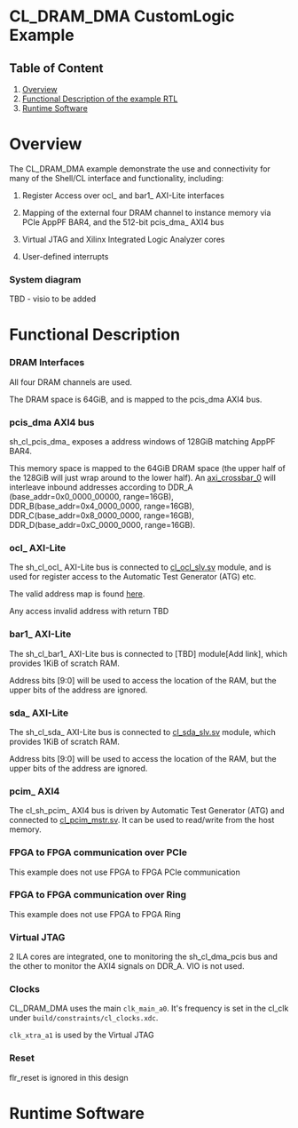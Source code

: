 # CL_DRAM_DMA CustomLogic Example

## Table of Content

1. [Overview](#overview)
2. [Functional Description of the example RTL](#functionalDescription)
3. [Runtime Software](#runtmieSoftware)


<a name="overview"></a>
# Overview  

The CL_DRAM_DMA example demonstrate the use and connectivity for many of the Shell/CL interface and functionality, including:


1) Register Access over ocl\_ and bar1\_ AXI-Lite interfaces

2) Mapping of the external four DRAM channel to instance memory via PCIe AppPF BAR4, and the 512-bit pcis_dma_ AXI4 bus

3) Virtual JTAG and Xilinx Integrated Logic Analyzer cores

4) User-defined interrupts



### System diagram  

TBD - visio to be added

  
<a name="functionalDescription"></a>
# Functional Description

### DRAM Interfaces


All four DRAM channels are used.


The DRAM space is 64GiB, and is mapped to the pcis_dma AXI4 bus.

### pcis_dma AXI4 bus

sh_cl_pcis_dma_ exposes a address windows of 128GiB matching AppPF BAR4.


This memory space is mapped to the 64GiB DRAM space (the upper half of the 128GiB will just wrap around to the lower half). An [axi_crossbar_0](./../../../common/shell_current/design/ip/cl_axi_interconnect/hdl/cl_axi_interconnect.v) will interleave inbound addresses according to DDR_A (base_addr=0x0_0000_00000, range=16GB), DDR_B(base_addr=0x4_0000_0000, range=16GB), DDR_C(base_addr=0x8_0000_0000, range=16GB), DDR_D(base_addr=0xC_0000_0000, range=16GB).


### ocl_ AXI-Lite


The sh_cl_ocl\_ AXI-Lite bus is connected to [cl_ocl_slv.sv](./../../../../design/cl_ocl_slv.sv) module, and is used for register access to the Automatic Test Generator (ATG) etc.


The valid address map is found [here](./TBD).

Any access invalid address with return TBD


### bar1_ AXI-Lite

The sh_cl_bar1_ AXI-Lite bus is connected to [TBD] module[Add link], which provides 1KiB of scratch RAM.

Address bits [9:0] will be used to access the location of the RAM, but the upper bits of the address are ignored.


### sda_ AXI-Lite

The sh_cl_sda\_ AXI-Lite bus is connected to [cl_sda_slv.sv](https://github.com/aws/aws-fpga/blob/develop_xdma/hdk/cl/examples/cl_dram_dma/design/cl_sda_slv.sv) module, which provides 1KiB of scratch RAM.


Address bits [9:0] will be used to access the location of the RAM, but the upper bits of the address are ignored.


### pcim_ AXI4


The cl_sh_pcim\_  AXI4 bus is driven by Automatic Test Generator (ATG) and connected to [cl_pcim_mstr.sv](https://github.com/aws/aws-fpga/blob/develop_xdma/hdk/cl/examples/cl_dram_dma/design/cl_pcim_mstr.sv). It can be used to read/write from the host memory. 



### FPGA to FPGA communication over PCIe

This example does not use FPGA to FPGA PCIe communication

### FPGA to FPGA communication over Ring

This example does not use FPGA to FPGA Ring


### Virtual JTAG

2 ILA cores are integrated, one to monitoring the sh_cl_dma\_pcis bus and the other to monitor the AXI4 signals on DDR_A. VIO is not used.


### Clocks

CL_DRAM_DMA uses the main `clk_main_a0`.  It's frequency is set in the cl_clk under `build/constraints/cl_clocks.xdc`.

`clk_xtra_a1` is used by the Virtual JTAG

### Reset

flr_reset is ignored in this design
  
  
  


<a name="runtmieSoftware"></a>
# Runtime Software

